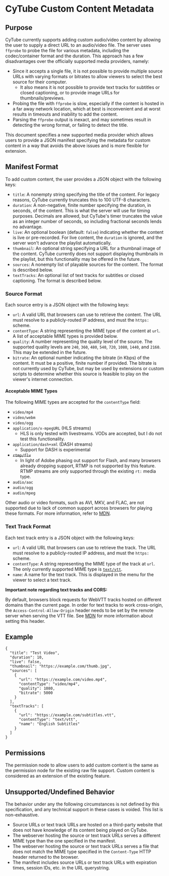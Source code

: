 CyTube Custom Content Metadata
==============================

## Purpose ##

CyTube currently supports adding custom audio/video content by allowing the user
to supply a direct URL to an audio/video file.  The server uses `ffprobe` to
probe the file for various metadata, including the codec/container format and
the duration.  This approach has a few disadvantages over the officially
supported media providers, namely:

  * Since it accepts a single file, it is not possible to provide multiple
    source URLs with varying formats or bitrates to allow viewers to select the
    best source for their computer.
    - It also means it is not possible to provide text tracks for subtitles or
      closed captioning, or to provide image URLs for thumbnails/previews.
  * Probing the file with `ffprobe` is slow, especially if the content is hosted
    in a far away network location, which at best is inconvenient and at worst
    results in timeouts and inability to add the content.
  * Parsing the `ffprobe` output is inexact, and may sometimes result in
    detecting the wrong format, or failing to detect the title.

This document specifies a new supported media provider which allows users to
provide a JSON manifest specifying the metadata for custom content in a way that
avoids the above issues and is more flexible for extension.

## Manifest Format ##

To add custom content, the user provides a JSON object with the following keys:

  * `title`: A nonempty string specifying the title of the content.  For legacy
    reasons, CyTube currently truncates this to 100 UTF-8 characters.
  * `duration`: A non-negative, finite number specifying the duration, in
    seconds, of the content.  This is what the server will use for timing
    purposes.  Decimals are allowed, but CyTube's timer truncates the value as
    an integer number of seconds, so including fractional seconds lends no
    advantage.
  * `live`: An optional boolean (default: `false`) indicating whether the
    content is live or pre-recorded.  For live content, the `duration` is
    ignored, and the server won't advance the playlist automatically.
  * `thumbnail`: An optional string specifying a URL for a thumbnail image of
    the content.  CyTube currently does not support displaying thumbnails in the
    playlist, but this functionality may be offered in the future.
  * `sources`: A nonempty list of playable sources for the content.  The format
    is described below.
  * `textTracks`: An optional list of text tracks for subtitles or closed
    captioning.  The format is described below.

### Source Format ###

Each source entry is a JSON object with the following keys:

  * `url`: A valid URL that browsers can use to retrieve the content.  The URL
    must resolve to a publicly-routed IP address, and must the `https:` scheme.
  * `contentType`: A string representing the MIME type of the content at `url`.
    A list of acceptable MIME types is provided below.
  * `quality`: A number representing the quality level of the source.  The
    supported quality levels are `240`, `360`, `480`, `540`, `720`, `1080`,
    `1440`, and `2160`.  This may be extended in the future.
  * `bitrate`: An optional number indicating the bitrate (in Kbps) of the
    content.  It must be a positive, finite number if provided.  The bitrate is
    not currently used by CyTube, but may be used by extensions or custom
    scripts to determine whether this source is feasible to play on the viewer's
    internet connection.

#### Acceptable MIME Types ####

The following MIME types are accepted for the `contentType` field:

  * `video/mp4`
  * `video/webm`
  * `video/ogg`
  * `application/x-mpegURL` (HLS streams)
    - HLS is only tested with livestreams.  VODs are accepted, but I do not test
      this functionality.
  * `application/dash+xml` (DASH streams)
    - Support for DASH is experimental
  * ~~`rtmp/flv`~~
    - In light of Adobe phasing out support for Flash, and many browsers
      already dropping support, RTMP is not supported by this feature.
      RTMP streams are only supported through the existing `rt:` media
      type.
  * `audio/aac`
  * `audio/ogg`
  * `audio/mpeg`

Other audio or video formats, such as AVI, MKV, and FLAC, are not supported due
to lack of common support across browsers for playing these formats.  For more
information, refer to
[MDN](https://developer.mozilla.org/en-US/docs/Web/HTML/Supported_media_formats#Browser_compatibility).

### Text Track Format ###

Each text track entry is a JSON object with the following keys:


  * `url`: A valid URL that browsers can use to retrieve the track.  The URL
    must resolve to a publicly-routed IP address, and must the `https:` scheme.
  * `contentType`: A string representing the MIME type of the track at `url`.
    The only currently supported MIME type is
    [`text/vtt`](https://developer.mozilla.org/en-US/docs/Web/API/WebVTT_API).
  * `name`: A name for the text track.  This is displayed in the menu for the
    viewer to select a text track.

**Important note regarding text tracks and CORS:**

By default, browsers block requests for WebVTT tracks hosted on different
domains than the current page.  In order for text tracks to work cross-origin,
the `Access-Control-Allow-Origin` header needs to be set by the remote server
when serving the VTT file.  See
[MDN](https://developer.mozilla.org/en-US/docs/Web/HTTP/Headers/Access-Control-Allow-Origin)
for more information about setting this header.

## Example ##

    {
      "title": "Test Video",
      "duration": 10,
      "live": false,
      "thumbnail": "https://example.com/thumb.jpg",
      "sources": [
        {
          "url": "https://example.com/video.mp4",
          "contentType": "video/mp4",
          "quality": 1080,
          "bitrate": 5000
        }
      ],
      "textTracks": [
        {
          "url": "https://example.com/subtitles.vtt",
          "contentType": "text/vtt",
          "name": "English Subtitles"
        }
      ]
    }

## Permissions ##

The permission node to allow users to add custom content is the same as the
permission node for the existing raw file support.  Custom content is considered
as an extension of the existing feature.

## Unsupported/Undefined Behavior ##

The behavior under any the following circumstances is not defined by this
specification, and any technical support in these cases is voided.  This list is
non-exhaustive.

  * Source URLs or text track URLs are hosted on a third-party website that does
    not have knowledge of its content being played on CyTube.
  * The webserver hosting the source or text track URLs serves a different MIME
    type than the one specified in the manifest.
  * The webserver hosting the source or text track URLs serves a file that does
    not match the MIME type specified in the `Content-Type` HTTP header returned
    to the browser.
  * The manifest includes source URLs or text track URLs with expiration times,
    session IDs, etc. in the URL querystring.
